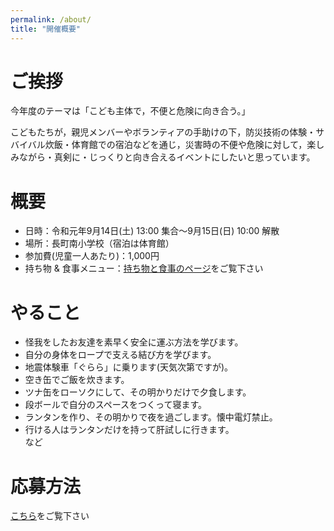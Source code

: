 ```yaml
---
permalink: /about/
title: "開催概要"
---
```

# ご挨拶
今年度のテーマは「こども主体で，不便と危険に向き合う。」

こどもたちが，親児メンバーやボランティアの手助けの下，防災技術の体験・サバイバル炊飯・体育館での宿泊などを通じ，災害時の不便や危険に対して，楽しみながら・真剣に・じっくりと向き合えるイベントにしたいと思っています。

# 概要
- 日時：令和元年9月14日(土) 13:00 集合〜9月15日(日) 10:00 解散
- 場所：長町南小学校（宿泊は体育館）
- 参加費(児童一人あたり)：1,000円
- 持ち物 & 食事メニュー：[持ち物と食事のページ](/bsc2019/items_meal/)をご覧下さい

# やること
- 怪我をしたお友達を素早く安全に運ぶ方法を学びます。
- 自分の身体をロープで支える結び方を学びます。
- 地震体験車「ぐらら」に乗ります(天気次第ですが)。
- 空き缶でご飯を炊きます。
- ツナ缶をローソクにして、その明かりだけで夕食します。
- 段ボールで自分のスペースをつくって寝ます。
- ランタンを作り、その明かりで夜を過ごします。懐中電灯禁止。
- 行ける人はランタンだけを持って肝試しに行きます。  
など

# 応募方法
[こちら](https://n-minami2014.github.io/bsc2019/application/)をご覧下さい
